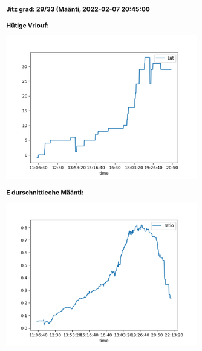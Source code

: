 ### Jitz grad: 29/33 (Määnti, 2022-02-07 20:45:00

### Hütige Vrlouf:
![Graph](Today.png)

### E durschnittleche Määnti:
![Graph](Määnti.png)
